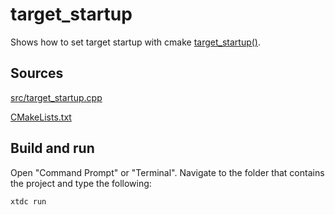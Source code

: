 # target_startup

Shows how to set target startup with cmake [target_startup()](https://gammasoft71.github.io/xtd/reference_guides/latest/_c_make_commands.html#TargetStartupSubSection).

## Sources

[src/target_startup.cpp](src/target_startup.cpp)

[CMakeLists.txt](CMakeLists.txt)

## Build and run

Open "Command Prompt" or "Terminal". Navigate to the folder that contains the project and type the following:

```shell
xtdc run
```
